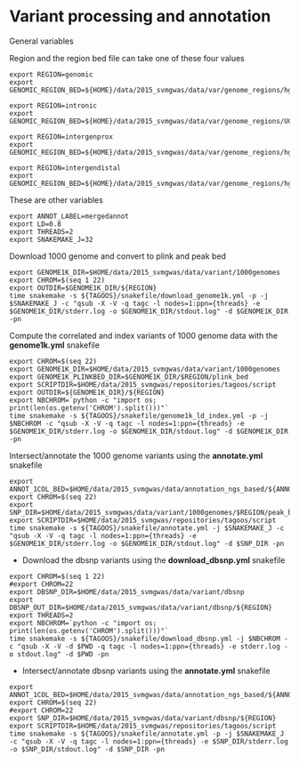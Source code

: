 # Variant  processing and annotation

General variables

Region and the region bed file can take one of these four values

~~~
export REGION=genomic
export GENOMIC_REGION_BED=${HOME}/data/2015_svmgwas/data/var/genome_regions/hg19.bed
~~~

~~~
export REGION=intronic
export GENOMIC_REGION_BED=${HOME}/data/2015_svmgwas/data/var/genome_regions/UCSC_hg19_intronsUTRexons.bed
~~~

~~~
export REGION=intergenprox
export GENOMIC_REGION_BED=${HOME}/data/2015_svmgwas/data/var/genome_regions/hg19_intergenic_proximal.bed
~~~

~~~
export REGION=intergendistal
export GENOMIC_REGION_BED=${HOME}/data/2015_svmgwas/data/var/genome_regions/hg19_intergenic_distal.bed
~~~

These are other variables

~~~
export ANNOT_LABEL=mergedannot
export LD=0.8
export THREADS=2
export SNAKEMAKE_J=32
~~~

Download 1000 genome and convert to plink and peak bed

~~~
export GENOME1K_DIR=$HOME/data/2015_svmgwas/data/variant/1000genomes
export CHROM=$(seq 1 22)
export OUTDIR=$GENOME1K_DIR/${REGION}
time snakemake -s ${TAGOOS}/snakefile/download_genome1k.yml -p -j $SNAKEMAKE_J -c "qsub -X -V -q tagc -l nodes=1:ppn={threads} -e $GENOME1K_DIR/stderr.log -o $GENOME1K_DIR/stdout.log" -d $GENOME1K_DIR -pn
~~~

Compute the correlated and index variants of 1000 genome data with the __genome1k.yml__ snakefile

~~~
export CHROM=$(seq 22)
export GENOME1K_DIR=$HOME/data/2015_svmgwas/data/variant/1000genomes
export GENOME1K_PLINKBED_DIR=$GENOME1K_DIR/$REGION/plink_bed
export SCRIPTDIR=$HOME/data/2015_svmgwas/repositories/tagoos/script
export OUTDIR=${GENOME1K_DIR}/${REGION}
export NBCHROM=`python -c "import os; print(len(os.getenv('CHROM').split()))"`
time snakemake -s ${TAGOOS}/snakefile/genome1k_ld_index.yml -p -j $NBCHROM -c "qsub -X -V -q tagc -l nodes=1:ppn={threads} -e $GENOME1K_DIR/stderr.log -o $GENOME1K_DIR/stdout.log" -d $GENOME1K_DIR -pn
~~~

Intersect/annotate the 1000 genome variants using the __annotate.yml__ snakefile

~~~
export ANNOT_1COL_BED=$HOME/data/2015_svmgwas/data/annotation_ngs_based/${ANNOT_LABEL}/${ANNOT_LABEL}_1col.bed
export CHROM=$(seq 22)
export SNP_DIR=$HOME/data/2015_svmgwas/data/variant/1000genomes/$REGION/peak_bed
export SCRIPTDIR=$HOME/data/2015_svmgwas/repositories/tagoos/script
time snakemake -s ${TAGOOS}/snakefile/annotate.yml -j $SNAKEMAKE_J -c "qsub -X -V -q tagc -l nodes=1:ppn={threads} -e $GENOME1K_DIR/stderr.log -o $GENOME1K_DIR/stdout.log" -d $SNP_DIR -pn
~~~

- Download the dbsnp variants using the __download_dbsnp.yml__ snakefile

~~~
export CHROM=$(seq 1 22)
#export CHROM=22
export DBSNP_DIR=$HOME/data/2015_svmgwas/data/variant/dbsnp
export DBSNP_OUT_DIR=$HOME/data/2015_svmgwas/data/variant/dbsnp/${REGION}
export THREADS=2
export NBCHROM=`python -c "import os; print(len(os.getenv('CHROM').split()))"`
time snakemake -s ${TAGOOS}/snakefile/download_dbsnp.yml -j $NBCHROM -c "qsub -X -V -d $PWD -q tagc -l nodes=1:ppn={threads} -e stderr.log -o stdout.log" -d $PWD -pn
~~~

- Intersect/annotate dbsnp variants using the __annotate.yml__ snakefile

~~~
export ANNOT_1COL_BED=$HOME/data/2015_svmgwas/data/annotation_ngs_based/${ANNOT_LABEL}/${ANNOT_LABEL}.bed
export CHROM=$(seq 22)
#export CHROM=22
export SNP_DIR=$HOME/data/2015_svmgwas/data/variant/dbsnp/${REGION}
export SCRIPTDIR=$HOME/data/2015_svmgwas/repositories/tagoos/script
time snakemake -s ${TAGOOS}/snakefile/annotate.yml -p -j $SNAKEMAKE_J -c "qsub -X -V -q tagc -l nodes=1:ppn={threads} -e $SNP_DIR/stderr.log -o $SNP_DIR/stdout.log" -d $SNP_DIR -pn
~~~


